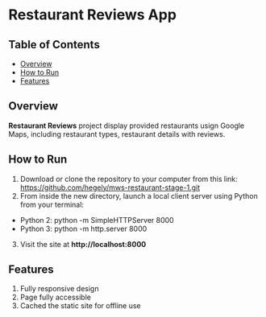# Restaurant Reviews App

## Table of Contents

* [Overview](#overview)
* [How to Run](#how-to-run)
* [Features](#Features)

## Overview

**Restaurant Reviews** project display provided restaurants usign Google Maps, including restaurant types, restaurant details with reviews.

## How to Run
1. Download or clone the repository to your computer from this link: https://github.com/hegely/mws-restaurant-stage-1.git
2. From inside the new directory, launch a local client server using Python from your terminal:
* Python 2: python -m SimpleHTTPServer 8000
* Python 3: python -m http.server 8000
3. Visit the site at **http://localhost:8000**

## Features

1. Fully responsive design
2. Page fully accessible
3. Cached the static site for offline use
